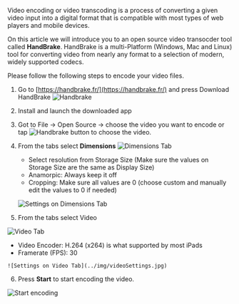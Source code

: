 
Video encoding or video transcoding is a process of converting a given video input into a digital format that is compatible with most types of web players and mobile devices. 

On this article we will introduce you to an open source video transocder tool called **HandBrake**. HandBrake is a multi-Platform (Windows, Mac and Linux) tool for converting video from nearly any format to a selection of modern, widely supported codecs.
 
 Please follow the following steps to encode your video files. 
 
1. Go to  [https://handbrake.fr/](https://handbrake.fr/) and press Download HandBrake
![Handbrake](../img/handbrakeHomePage.jpg)
2. Install and launch the downloaded app
3. Got to File -> Open Source -> choose the video you want to encode
or tap ![Handbrake](../img/openSource.jpg) button to choose the video. 
4. From the tabs select **Dimensions**
![Dimensions Tab](../img/dimensionsTab.jpg)
    - Select resolution from Storage Size (Make sure the values on Storage Size are the same as Display Size)
    - Anamorpic: Always keep it off 
    - Cropping: Make sure all values are 0 (choose custom and manually edit the values to 0 if needed)
    
    ![Settings on Dimensions Tab](../img/settings.png)
    
5. From the tabs select Video

![Video Tab](../img/videoTab.jpg)

   - Video Encoder: H.264 (x264) is what supported by most iPads
   - Framerate (FPS): 30
   
    ![Settings on Video Tab](../img/videoSettings.jpg)  
6. Press **Start** to start encoding the video. 

![Start encoding](../img/startButton.jpg)